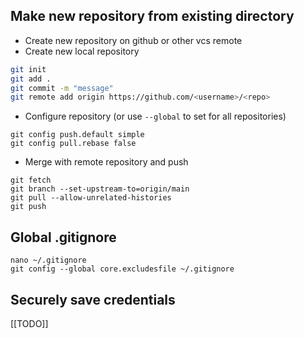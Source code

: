 ## Make new repository from existing directory

- Create new repository on github or other vcs remote
- Create new local repository
```bash
git init
git add .
git commit -m "message"
git remote add origin https://github.com/<username>/<repo>
```
- Configure repository (or use `--global` to set for all repositories)

```shell
git config push.default simple
git config pull.rebase false
```
- Merge with remote repository and push
```shell
git fetch
git branch --set-upstream-to=origin/main
git pull --allow-unrelated-histories
git push
```


## Global .gitignore

```shell
nano ~/.gitignore
git config --global core.excludesfile ~/.gitignore
```

## Securely save credentials
[[TODO]]

